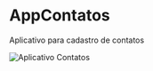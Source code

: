 # AppContatos
Aplicativo para cadastro de contatos

![Aplicativo Contatos](https://user-images.githubusercontent.com/54687122/78791197-ee122800-7985-11ea-9575-3d9e29878426.jpg)
